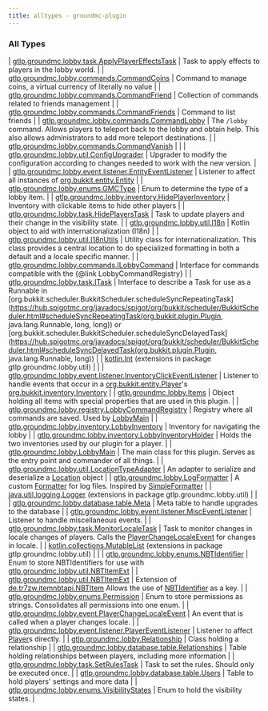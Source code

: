 ```yaml
---
title: alltypes - groundmc-plugin
---
```


### All Types

| [gtlp.groundmc.lobby.task.ApplyPlayerEffectsTask](../gtlp.groundmc.lobby.task/-apply-player-effects-task/index.html) | Task to apply effects to players in the lobby world. |
| [gtlp.groundmc.lobby.commands.CommandCoins](../gtlp.groundmc.lobby.commands/-command-coins/index.html) | Command to manage coins, a virtual currency of literally no value |
| [gtlp.groundmc.lobby.commands.CommandFriend](../gtlp.groundmc.lobby.commands/-command-friend/index.html) | Collection of commands related to friends management |
| [gtlp.groundmc.lobby.commands.CommandFriends](../gtlp.groundmc.lobby.commands/-command-friends/index.html) | Command to list friends |
| [gtlp.groundmc.lobby.commands.CommandLobby](../gtlp.groundmc.lobby.commands/-command-lobby/index.html) | The `/lobby` command. Allows players to teleport back to the lobby and obtain help. This also allows administrators to add more teleport destinations. |
| [gtlp.groundmc.lobby.commands.CommandVanish](../gtlp.groundmc.lobby.commands/-command-vanish/index.html) |  |
| [gtlp.groundmc.lobby.util.ConfigUpgrader](../gtlp.groundmc.lobby.util/-config-upgrader/index.html) | Upgrader to modify the configuration according to changes needed to work with the new version. |
| [gtlp.groundmc.lobby.event.listener.EntityEventListener](../gtlp.groundmc.lobby.event.listener/-entity-event-listener/index.html) | Listener to affect all instances of [org.bukkit.entity.Entity](https://hub.spigotmc.org/javadocs/spigot/org/bukkit/entity/Entity.html) |
| [gtlp.groundmc.lobby.enums.GMCType](../gtlp.groundmc.lobby.enums/-g-m-c-type/index.html) | Enum to determine the type of a lobby item. |
| [gtlp.groundmc.lobby.inventory.HidePlayerInventory](../gtlp.groundmc.lobby.inventory/-hide-player-inventory/index.html) | Inventory with clickable items to hide other players |
| [gtlp.groundmc.lobby.task.HidePlayersTask](../gtlp.groundmc.lobby.task/-hide-players-task/index.html) | Task to update players and their change in the visibility state. |
| [gtlp.groundmc.lobby.util.I18n](../gtlp.groundmc.lobby.util/-i18n/index.html) | Kotlin object to aid with internationalization (I18n) |
| [gtlp.groundmc.lobby.util.I18nUtils](../gtlp.groundmc.lobby.util/-i18n-utils/index.html) | Utility class for internationalization. This class provides a central location to do specialized formatting in both a default and a locale specific manner. |
| [gtlp.groundmc.lobby.commands.ILobbyCommand](../gtlp.groundmc.lobby.commands/-i-lobby-command/index.html) | Interface for commands compatible with the {@link LobbyCommandRegistry} |
| [gtlp.groundmc.lobby.task.ITask](../gtlp.groundmc.lobby.task/-i-task/index.html) | Interface to describe a Task for use as a Runnable in [org.bukkit.scheduler.BukkitScheduler.scheduleSyncRepeatingTask](https://hub.spigotmc.org/javadocs/spigot/org/bukkit/scheduler/BukkitScheduler.html#scheduleSyncRepeatingTask(org.bukkit.plugin.Plugin, java.lang.Runnable, long, long)) or [org.bukkit.scheduler.BukkitScheduler.scheduleSyncDelayedTask](https://hub.spigotmc.org/javadocs/spigot/org/bukkit/scheduler/BukkitScheduler.html#scheduleSyncDelayedTask(org.bukkit.plugin.Plugin, java.lang.Runnable, long)) |
| [kotlin.Int](../gtlp.groundmc.lobby.util/kotlin.-int/index.html) (extensions in package gtlp.groundmc.lobby.util) |  |
| [gtlp.groundmc.lobby.event.listener.InventoryClickEventListener](../gtlp.groundmc.lobby.event.listener/-inventory-click-event-listener/index.html) | Listener to handle events that occur in a [org.bukkit.entity.Player](https://hub.spigotmc.org/javadocs/spigot/org/bukkit/entity/Player.html)'s [org.bukkit.inventory.Inventory](https://hub.spigotmc.org/javadocs/spigot/org/bukkit/inventory/Inventory.html) |
| [gtlp.groundmc.lobby.Items](../gtlp.groundmc.lobby/-items/index.html) | Object holding all items with special properties that are used in this plugin. |
| [gtlp.groundmc.lobby.registry.LobbyCommandRegistry](../gtlp.groundmc.lobby.registry/-lobby-command-registry/index.html) | Registry where all commands are saved. Used by [LobbyMain](../gtlp.groundmc.lobby/-lobby-main/index.html) |
| [gtlp.groundmc.lobby.inventory.LobbyInventory](../gtlp.groundmc.lobby.inventory/-lobby-inventory/index.html) | Inventory for navigating the lobby |
| [gtlp.groundmc.lobby.inventory.LobbyInventoryHolder](../gtlp.groundmc.lobby.inventory/-lobby-inventory-holder/index.html) | Holds the two inventories used by our plugin for a player. |
| [gtlp.groundmc.lobby.LobbyMain](../gtlp.groundmc.lobby/-lobby-main/index.html) | The main class for this plugin. Serves as the entry point and commander of all things. |
| [gtlp.groundmc.lobby.util.LocationTypeAdapter](../gtlp.groundmc.lobby.util/-location-type-adapter/index.html) | An adapter to serialize and deserialize a [Location](https://hub.spigotmc.org/javadocs/spigot/org/bukkit/Location.html) object |
| [gtlp.groundmc.lobby.LogFormatter](../gtlp.groundmc.lobby/-log-formatter/index.html) | A custom [Formatter](http://docs.oracle.com/javase/6/docs/api/java/util/logging/Formatter.html) for log files. Inspired by [SimpleFormatter](http://docs.oracle.com/javase/6/docs/api/java/util/logging/SimpleFormatter.html) |
| [java.util.logging.Logger](../gtlp.groundmc.lobby.util/java.util.logging.-logger/index.html) (extensions in package gtlp.groundmc.lobby.util) |  |
| [gtlp.groundmc.lobby.database.table.Meta](../gtlp.groundmc.lobby.database.table/-meta/index.html) | Meta table to handle upgrades to the database |
| [gtlp.groundmc.lobby.event.listener.MiscEventListener](../gtlp.groundmc.lobby.event.listener/-misc-event-listener/index.html) | Listener to handle miscellaneous events. |
| [gtlp.groundmc.lobby.task.MonitorLocaleTask](../gtlp.groundmc.lobby.task/-monitor-locale-task/index.html) | Task to monitor changes in locale changes of players. Calls the [PlayerChangeLocaleEvent](../gtlp.groundmc.lobby.event/-player-change-locale-event/index.html) for changes in locale. |
| [kotlin.collections.MutableList](../gtlp.groundmc.lobby.util/kotlin.collections.-mutable-list/index.html) (extensions in package gtlp.groundmc.lobby.util) |  |
| [gtlp.groundmc.lobby.enums.NBTIdentifier](../gtlp.groundmc.lobby.enums/-n-b-t-identifier/index.html) | Enum to store NBTIdentifiers for use with [gtlp.groundmc.lobby.util.NBTItemExt](../gtlp.groundmc.lobby.util/-n-b-t-item-ext/index.html) |
| [gtlp.groundmc.lobby.util.NBTItemExt](../gtlp.groundmc.lobby.util/-n-b-t-item-ext/index.html) | Extension of [de.tr7zw.itemnbtapi.NBTItem](#) Allows the use of [NBTIdentifier](../gtlp.groundmc.lobby.enums/-n-b-t-identifier/index.html) as a key. |
| [gtlp.groundmc.lobby.enums.Permission](../gtlp.groundmc.lobby.enums/-permission/index.html) | Enum to store permissions as strings. Consolidates all permissions into one enum. |
| [gtlp.groundmc.lobby.event.PlayerChangeLocaleEvent](../gtlp.groundmc.lobby.event/-player-change-locale-event/index.html) | An event that is called when a player changes locale. |
| [gtlp.groundmc.lobby.event.listener.PlayerEventListener](../gtlp.groundmc.lobby.event.listener/-player-event-listener/index.html) | Listener to affect [Player](https://hub.spigotmc.org/javadocs/spigot/org/bukkit/entity/Player.html)s directly. |
| [gtlp.groundmc.lobby.Relationship](../gtlp.groundmc.lobby/-relationship/index.html) | Class holding a relationship |
| [gtlp.groundmc.lobby.database.table.Relationships](../gtlp.groundmc.lobby.database.table/-relationships/index.html) | Table holding relationships between players, including more information |
| [gtlp.groundmc.lobby.task.SetRulesTask](../gtlp.groundmc.lobby.task/-set-rules-task/index.html) | Task to set the rules. Should only be executed once. |
| [gtlp.groundmc.lobby.database.table.Users](../gtlp.groundmc.lobby.database.table/-users/index.html) | Table to hold players' settings and more data |
| [gtlp.groundmc.lobby.enums.VisibilityStates](../gtlp.groundmc.lobby.enums/-visibility-states/index.html) | Enum to hold the visibility states. |

